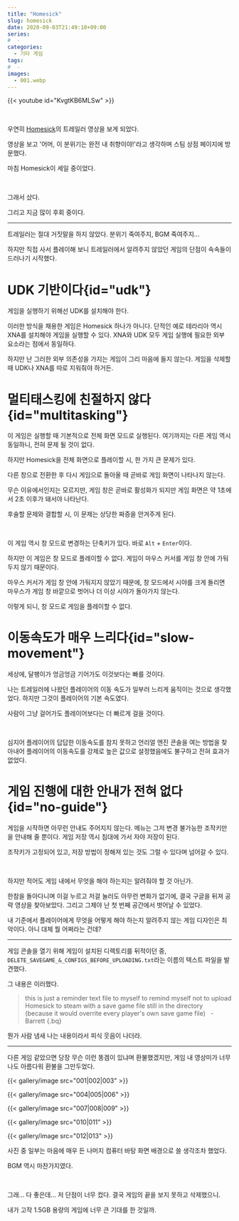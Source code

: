 ```yaml
---
title: "Homesick"
slug: homesick
date: 2020-09-03T21:49:10+09:00
series:
#  - 
categories:
  - 기타 게임
tags:
#  - 
images:
  - 001.webp
---
```


{{< youtube id="KvgtKB6MLSw" >}}

&nbsp;

우연히 [Homesick](https://store.steampowered.com/app/244910/)의 트레일러 영상을 보게 되었다.

영상을 보고 '어머, 이 분위기는 완전 내 취향이야!'라고 생각하며 스팀 상점 페이지에 방문했다.

마침 Homesick이 세일 중이었다.

&nbsp;

그래서 샀다.

그리고 지금 많이 후회 중이다.

***

트레일러는 절대 거짓말을 하지 않았다. 분위기 죽여주지, BGM 죽여주지...

하지만 직접 사서 플레이해 보니 트레일러에서 알려주지 않았던 게임의 단점이 속속들이 드러나기 시작했다.

# UDK 기반이다{id="udk"}

게임을 실행하기 위해선 UDK를 설치해야 한다.

이러한 방식을 채용한 게임은 Homesick 하나가 아니다. 단적인 예로 테라리아 역시 XNA를 설치해야 게임을 실행할 수 있다. XNA와 UDK 모두 게임 실행에 필요한 외부 요소라는 점에서 동일하다.

하지만 난 그러한 외부 의존성을 가지는 게임이 그리 마음에 들지 않는다. 게임을 삭제할 때 UDK나 XNA를 따로 지워줘야 하거든.

# 멀티태스킹에 친절하지 않다{id="multitasking"}

이 게임은 실행할 때 기본적으로 전체 화면 모드로 실행된다. 여기까지는 다른 게임 역시 동일하니, 전혀 문제 될 것이 없다.

하지만 Homesick을 전체 화면으로 플레이할 시, 한 가지 큰 문제가 있다.

다른 창으로 전환한 후 다시 게임으로 돌아올 때 곧바로 게임 화면이 나타나지 않는다.

무슨 이유에서인지는 모르지만, 게임 창은 곧바로 활성화가 되지만 게임 화면은 약 1초에서 2초 이후가 돼서야 나타난다.

후술할 문제와 결합할 시, 이 문제는 상당한 짜증을 안겨주게 된다.

&nbsp;

이 게임 역시 창 모드로 변경하는 단축키가 있다. 바로 `Alt` + `Enter`이다.

하지만 이 게임은 창 모드로 플레이할 수 없다. 게임이 마우스 커서를 게임 창 안에 가둬두지 않기 때문이다.

마우스 커서가 게임 창 안에 가둬지지 않았기 때문에, 창 모드에서 시야를 크게 돌리면 마우스가 게임 창 바깥으로 벗어나 더 이상 시야가 돌아가지 않는다.

이렇게 되니, 창 모드로 게임을 플레이할 수 없다.

# 이동속도가 매우 느리다{id="slow-movement"}

세상에, 달팽이가 엉금엉금 기어가도 이것보다는 빠를 것이다.

나는 트레일러에 나왔던 플레이어의 이동 속도가 일부러 느리게 움직이는 것으로 생각했었다. 하지만 그것이 플레이어의 기본 속도였다.

사람이 그냥 걸어가도 플레이어보다는 더 빠르게 걸을 것이다.

&nbsp;

심지어 플레이어의 답답한 이동속도를 참지 못하고 언리얼 엔진 콘솔을 여는 방법을 찾아내어 플레이어의 이동속도를 강제로 높은 값으로 설정했음에도 불구하고 전혀 효과가 없었다.

# 게임 진행에 대한 안내가 전혀 없다{id="no-guide"}

게임을 시작하면 아무런 안내도 주어지지 않는다. 메뉴는 그저 변경 불가능한 조작키만을 안내해 줄 뿐이다. 게임 저장 역시 침대에 가서 자야 저장이 된다.

조작키가 고정되어 있고, 저장 방법이 정해져 있는 것도 그럴 수 있다며 넘어갈 수 있다.

&nbsp;

하지만 적어도 게임 내에서 무엇을 해야 하는지는 알려줘야 할 것 아닌가.

한참을 돌아다니며 이걸 누르고 저걸 눌러도 아무런 변화가 없기에, 결국 구글을 뒤져 공략 영상을 찾아보았다. 그리고 그제야 난 첫 번째 공간에서 벗어날 수 있었다.

내 기준에서 플레이어에게 무엇을 어떻게 해야 하는지 알려주지 않는 게임 디자인은 최악이다. 아니 대체 뭘 어쩌라는 건데?

***

게임 콘솔을 열기 위해 게임이 설치된 디렉토리를 뒤적이던 중, `DELETE_SAVEGAME_&_CONFIGS_BEFORE_UPLOADING.txt`라는 이름의 텍스트 파일을 발견했다.

그 내용은 이러했다.

> this is just a reminder text file to myself to remind myself not to upload Homesick to steam with a save game file still in the directory (because it would overrite every player's own save game file)
> &nbsp;
> \- Barrett
{.bq}

뭔가 사람 냄새 나는 내용이라서 피식 웃음이 나더라.

***

다른 게임 같았으면 당장 무슨 이런 똥겜이 있냐며 환불했겠지만, 게임 내 영상미가 너무나도 아름다워 환불을 그만두었다.

{{< gallery/image src="001|002|003" >}}

{{< gallery/image src="004|005|006" >}}

{{< gallery/image src="007|008|009" >}}

{{< gallery/image src="010|011" >}}

{{< gallery/image src="012|013" >}}

사진 중 일부는 마음에 매우 든 나머지 컴퓨터 바탕 화면 배경으로 쓸 생각조차 했었다.

BGM 역시 마찬가지였다.

&nbsp;

그래... 다 좋은데... 저 단점이 너무 컸다. 결국 게임의 끝을 보지 못하고 삭제했으니.

내가 고작 1.5GB 용량의 게임에 너무 큰 기대를 한 것일까.
